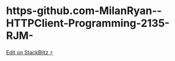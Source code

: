 # https-github.com-MilanRyan--HTTPClient-Programming-2135-RJM-

[Edit on StackBlitz ⚡️](https://stackblitz.com/edit/2135-amg-httpclientprog-hdlu36)